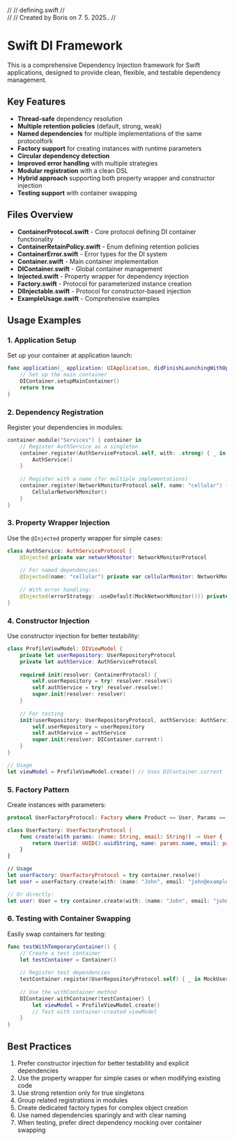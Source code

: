 //
//  defining.swift
//  
//
//  Created by Boris on 7. 5. 2025..
//


# Swift DI Framework

This is a comprehensive Dependency Injection framework for Swift applications, designed to provide clean, flexible, and testable dependency management.

## Key Features

- **Thread-safe** dependency resolution
- **Multiple retention policies** (default, strong, weak)
- **Named dependencies** for multiple implementations of the same protocolfork
- **Factory support** for creating instances with runtime parameters
- **Circular dependency detection**
- **Improved error handling** with multiple strategies
- **Modular registration** with a clean DSL
- **Hybrid approach** supporting both property wrapper and constructor injection
- **Testing support** with container swapping

## Files Overview

- **ContainerProtocol.swift** - Core protocol defining DI container functionality
- **ContainerRetainPolicy.swift** - Enum defining retention policies
- **ContainerError.swift** - Error types for the DI system
- **Container.swift** - Main container implementation
- **DIContainer.swift** - Global container management
- **Injected.swift** - Property wrapper for dependency injection
- **Factory.swift** - Protocol for parameterized instance creation
- **DIInjectable.swift** - Protocol for constructor-based injection
- **ExampleUsage.swift** - Comprehensive examples

## Usage Examples

### 1. Application Setup

Set up your container at application launch:

```swift
func application(_ application: UIApplication, didFinishLaunchingWithOptions launchOptions: [UIApplication.LaunchOptionsKey: Any]?) -> Bool {
    // Set up the main container
    DIContainer.setupMainContainer()
    return true
}
```

### 2. Dependency Registration

Register your dependencies in modules:

```swift
container.module("Services") { container in
    // Register AuthService as a singleton
    container.register(AuthServiceProtocol.self, with: .strong) { _ in
        AuthService()
    }
    
    // Register with a name (for multiple implementations)
    container.register(NetworkMonitorProtocol.self, name: "cellular") { _ in
        CellularNetworkMonitor()
    }
}
```

### 3. Property Wrapper Injection

Use the `@Injected` property wrapper for simple cases:

```swift
class AuthService: AuthServiceProtocol {
    @Injected private var networkMonitor: NetworkMonitorProtocol
    
    // For named dependencies:
    @Injected(name: "cellular") private var cellularMonitor: NetworkMonitorProtocol
    
    // With error handling:
    @Injected(errorStrategy: .useDefault(MockNetworkMonitor())) private var safeMonitor: NetworkMonitorProtocol
}
```

### 4. Constructor Injection

Use constructor injection for better testability:

```swift
class ProfileViewModel: DIViewModel {
    private let userRepository: UserRepositoryProtocol
    private let authService: AuthServiceProtocol
    
    required init(resolver: ContainerProtocol) {
        self.userRepository = try! resolver.resolve()
        self.authService = try! resolver.resolve()
        super.init(resolver: resolver)
    }
    
    // For testing
    init(userRepository: UserRepositoryProtocol, authService: AuthServiceProtocol) {
        self.userRepository = userRepository
        self.authService = authService
        super.init(resolver: DIContainer.current!)
    }
}

// Usage
let viewModel = ProfileViewModel.create() // Uses DIContainer.current
```

### 5. Factory Pattern

Create instances with parameters:

```swift
protocol UserFactoryProtocol: Factory where Product == User, Params == (name: String, email: String) {}

class UserFactory: UserFactoryProtocol {
    func create(with params: (name: String, email: String)) -> User {
        return User(id: UUID().uuidString, name: params.name, email: params.email)
    }
}

// Usage
let userFactory: UserFactoryProtocol = try container.resolve()
let user = userFactory.create(with: (name: "John", email: "john@example.com"))

// Or directly:
let user: User = try container.create(with: (name: "John", email: "john@example.com"))
```

### 6. Testing with Container Swapping

Easily swap containers for testing:

```swift
func testWithTemporaryContainer() {
    // Create a test container
    let testContainer = Container()
    
    // Register test dependencies
    testContainer.register(UserRepositoryProtocol.self) { _ in MockUserRepository() }
    
    // Use the withContainer method
    DIContainer.withContainer(testContainer) {
        let viewModel = ProfileViewModel.create()
        // Test with container-created viewModel
    }
}
```

## Best Practices

1. Prefer constructor injection for better testability and explicit dependencies
2. Use the property wrapper for simple cases or when modifying existing code
3. Use strong retention only for true singletons
4. Group related registrations in modules
5. Create dedicated factory types for complex object creation
6. Use named dependencies sparingly and with clear naming
7. When testing, prefer direct dependency mocking over container swapping
